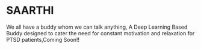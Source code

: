 # SAARTHI
We all have a buddy whom we can talk anything,  A Deep Learning Based Buddy designed to cater the need for constant motivation and relaxation for PTSD patients,Coming Soon!!
